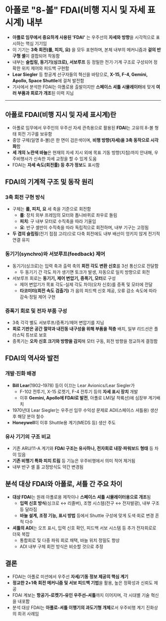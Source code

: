 # 아폴로 "8-볼" FDAI(비행 지시 및 자세 표시계) 내부


* **아폴로 임무에서 중요하게 사용된 'FDAI'** 는 우주선의 **자세와 방향**을 시각적으로 표시하는 핵심 기기임
* 이 기기는 **3축 회전(롤, 피치, 요)** 을 모두 표현하며, 본체 내부의 메커니즘과 **겉의 반구형 셸**이 결합되어 작동함
* 내부는 **슬립링, 동기기(싱크로), 서보루프** 등 정밀한 전기·기계 구조로 구성되어 정확한 위치 제어와 피드백 구현함
* **Lear Siegler** 등 항공계 선구자들의 혁신을 바탕으로, **X-15, F-4, Gemini, Apollo, Space Shuttle**에 걸쳐 발전함
* 기사에서 분석한 FDAI는 아폴로용 출발이지만 **스페이스 셔틀 시뮬레이터**에 맞게 **여러 부품과 회로가 개조**된 이력 지님

---

아폴로 FDAI(비행 지시 및 자세 표시계)란
-------------------------

* 아폴로 임무에서 우주인의 우주선 자세 관측용으로 활용된 **FDAI**는 고유의 8-볼 형태 회전 기구를 보유함
* 중앙 구체(일명 8-볼)은 한 면이 검은색이며, **비행 방향(자세)을 3축 동작으로 시각화**함
* **세 개의 노란색 바늘**은 현재의 자세 지시 외에 목표 기동 방향(지침)까지 안내해, 우주비행사가 신속한 자세 교정을 할 수 있게 도움
* FDAI는 **자세 속도(회전률) 등 추가 정보**도 표시함

FDAI의 기계적 구조 및 동작 원리
--------------------

### 3축 회전 구현 방식

* 구체는 **롤, 피치, 요** 세 축을 기준으로 회전함
  + **롤**: 장치 외부 프레임의 모터와 톱니바퀴로 좌우로 돌림
  + **피치**: 구 내부 모터로 수직축을 따라 기울임
  + **요**: 반구 셸만이 수직축을 따라 독립적으로 회전하며, 내부 기구는 고정됨
* **두 겹의 슬립링**(전기 접점 고리)으로 다축 회전에도 내부 배선이 엉키지 않게 전기적 연결 유지

### 동기기(synchro)와 서보루프(feedback) 제어

* 동기기(싱크로)는 입력 축과 출력 축의 **회전 각도 변환 신호**를 3선 통신으로 전달함
  + 두 동기기 간 각도 차가 생기면 토크가 발생, 자동으로 일치 방향으로 회전
* 서보루프 회로는 **동기기, 제어 변압기, 증폭기, 모터**로 구성
  + 제어 변압기가 목표 각도-실제 각도 차이(오차 신호)를 증폭 및 모터에 전달
  + **타코미터(회전 속도 검출기)** 가 음의 피드백 신호 제공, 오류 감소 속도에 따라 감속·정밀 제어 구현

### 증폭기 회로 및 전자 부품 구성

* 3축 각각 별도 서보루프/증폭기/제어 변압기를 지님
* **회로 기판은 공간 절약과 내진동 내구성을 위해 부품을 적층** 배치, 일부 리드선은 플라스틱 튜브로 보호
* 증폭기는 **오차 신호 크기와 방향을 감지**해 모터 구동, 회전 방향을 정교하게 결정함

FDAI의 역사와 발전
------------

### 개발·진화 배경

* **Bill Lear**(1902–1978) 등이 이끄는 Lear Avionics/Lear Siegler가
  + F-102 전투기, X-15 로켓기, F-4 전투기 등의 **자세 표시 장치** 개발
  + 이후 **Gemini, Apollo에 FDAI로 발전**, 아폴로 LM(달 착륙선)에 심장부 계기배치
* 1970년대 Lear Siegler는 우주선 임무 수익성 문제로 ADI(스페이스 셔틀용) 생산 후 해당 분야 철수
* **Honeywell**이 이후 Shuttle용 계기(MEDS 등) 생산 주도

### 유사 기기의 구조 비교

* 기존 ARU/11-A 계기와 **FDAI 구조는 유사하나, 전자회로 내장·파워보드 형태** 등 차이 있음
* **기존 비행기 특화 피치 트림** 등 기능은 우주비행에서 의미 적어 제거됨
* 내부 반구 셸 홀 고정방식도 약간 변경됨

분석 대상 FDAI와 아폴로, 셔틀 간 주요 차이
---------------------------

* **대상 FDAI**는 원래 아폴로용 제작이나 **스페이스 셔틀 시뮬레이터용으로 개조**됨
  + **입력 신호 방식**(싱크로 ↔ 리졸버), 조명 시스템(전구 ↔ 전자발광), 내부 구조 등 달라짐
  + **바늘 설계, 조정 기능, 표시 방법** 등에서 Shuttle 구성에 맞게 도색·회로 변경 흔적 다수
* **셔틀의 ADI**는 오프 표시, 입력 신호 확인, 피드백 서보 시스템 등 추가 전자회로로 더욱 복잡
  + 통합회로 및 다중 파워 회로 채택, 바늘 위치 정밀도 향상
  + ADI 내부 구체 회전 방식은 비슷할 것으로 추정

결론
--

* FDAI는 아폴로 미션에서 우주선 **자세/기동 정보 제공의 핵심 계기**
* **정교한 2+1축 회전 메커니즘 및 서보 피드백 기법**을 활용, 높은 정확성과 신뢰도 제공
* FDAI 계보는 **항공기–로켓기–유인 우주선–셔틀**까지 이어지며, 각 시대별 기술 혁신을 내포함
* 분석 대상 FDAI는 **아폴로-셔틀 이행기의 과도기형 개체**로서 우주비행 계기 진화상의 희귀 사례임
